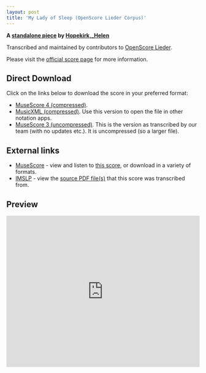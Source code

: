 ```yaml
---
layout: post
title: 'My Lady of Sleep (OpenScore Lieder Corpus)'
---
```


__A [standalone piece](https://fourscoreandmore.org/OpenScore/Hopekirk%2C_Helen/_/) by [Hopekirk,_Helen](https://fourscoreandmore.org/OpenScore/Hopekirk%2C_Helen)__

Transcribed and maintained by contributors to [OpenScore Lieder].

Please visit the [official score page] for more information.

[official score page]: https://musescore.com/openscore-lieder-corpus/scores/6632270
[OpenScore Lieder]: https://musescore.com/openscore-lieder-corpus

## Direct Download

Click on the links below to download the score in your preferred format:
- [MuseScore 4 (compressed)](https://fourscoreandmore.org/OpenScore/Hopekirk%2C_Helen/_/My_Lady_of_Sleep.mscz).
- [MusicXML (compressed)](https://fourscoreandmore.org/OpenScore/Hopekirk%2C_Helen/_/My_Lady_of_Sleep.mxl). Use this version to open the file in other notation apps.
- [MuseScore 3 (uncompressed)](https://raw.githubusercontent.com/OpenScore/Lieder/refs/heads/main/scores/Hopekirk%2C_Helen/_/My_Lady_of_Sleep/lc6632270.mscx). This is the version as transcribed by our team (with no updates etc.). It is uncompressed (so a larger file).

## External links

- [MuseScore] - view and listen to [this score][MuseScore], or download in a variety of formats.
- [IMSLP] - view the [source PDF file(s)][IMSLP] that this score was transcribed from.

[MuseScore]: https://musescore.com/score/6632270
[IMSLP]: https://imslp.org/wiki/Special:ReverseLookup/204253

## Preview

<iframe width="100%" height="394" src="https://musescore.com/openscore-lieder-corpus/scores/6632270/embed" frameborder="0" allowfullscreen allow="autoplay; fullscreen"></iframe>
